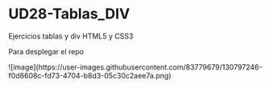 # UD28-Tablas_DIV

<p> Ejercicios tablas y div HTML5 y CSS3</p>

<p>Para desplegar el repo</p>
![image](https://user-images.githubusercontent.com/83779679/130797246-f0d8608c-fd73-4704-b8d3-05c30c2aee7a.png)
